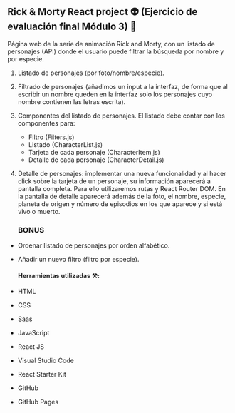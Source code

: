 ## Rick & Morty React project 👽 (Ejercicio de evaluación final Módulo 3)  💫

Página web de la serie de animación Rick and Morty, con un listado de personajes (API) donde el usuario puede filtrar la búsqueda por nombre y por especie.

1. Listado de personajes (por foto/nombre/especie).
2. Filtrado de personajes (añadimos un input a la interfaz, de forma que al escribir un nombre queden en la interfaz solo los personajes cuyo nombre contienen las letras escrita).
3. Componentes del listado de personajes. El listado debe contar con los componentes para:
   
   - Filtro (Filters.js)
   - Listado (CharacterList.js)
   - Tarjeta de cada personaje (CharacterItem.js)
   - Detalle de cada personaje (CharacterDetail.js)

4. Detalle de personajes: implementar una nueva funcionalidad y al hacer click sobre la tarjeta de un personaje, su información aparecerá a pantalla completa. Para ello utilizaremos rutas y React Router DOM. En la pantalla de detalle aparecerá además de la foto, el nombre, especie, planeta de origen y número de episodios en los que aparece y si está vivo o muerto.   

   ### BONUS 

- Ordenar listado de personajes por orden alfabético.
- Añadir un nuevo filtro (filtro por especie).

  #### Herramientas utilizadas ⚒️:

- HTML
- CSS
- Saas
- JavaScript
- React JS
- Visual Studio Code
- React Starter Kit
- GitHub
- GitHub Pages


